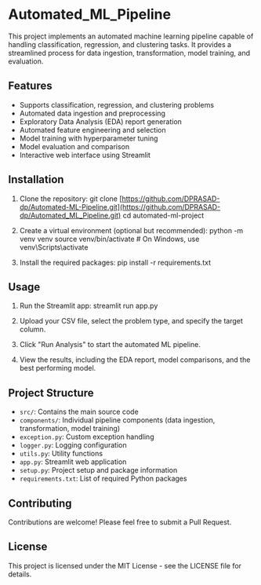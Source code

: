 # Automated_ML_Pipeline

This project implements an automated machine learning pipeline capable of handling classification, regression, and clustering tasks. It provides a streamlined process for data ingestion, transformation, model training, and evaluation.

## Features

- Supports classification, regression, and clustering problems
- Automated data ingestion and preprocessing
- Exploratory Data Analysis (EDA) report generation
- Automated feature engineering and selection
- Model training with hyperparameter tuning
- Model evaluation and comparison
- Interactive web interface using Streamlit

## Installation

1. Clone the repository:
git clone [https://github.com/DPRASAD-dp/Automated-ML-Pipeline.git](https://github.com/DPRASAD-dp/Automated_ML_Pipeline.git)
cd automated-ml-project

3. Create a virtual environment (optional but recommended):
python -m venv venv
source venv/bin/activate  # On Windows, use venv\Scripts\activate
  
4. Install the required packages:
pip install -r requirements.txt

## Usage

1. Run the Streamlit app:
streamlit run app.py

3. Upload your CSV file, select the problem type, and specify the target column.

4. Click "Run Analysis" to start the automated ML pipeline.

5. View the results, including the EDA report, model comparisons, and the best performing model.

## Project Structure

- `src/`: Contains the main source code
- `components/`: Individual pipeline components (data ingestion, transformation, model training)
- `exception.py`: Custom exception handling
- `logger.py`: Logging configuration
- `utils.py`: Utility functions
- `app.py`: Streamlit web application
- `setup.py`: Project setup and package information
- `requirements.txt`: List of required Python packages

## Contributing

Contributions are welcome! Please feel free to submit a Pull Request.

## License

This project is licensed under the MIT License - see the LICENSE file for details.
